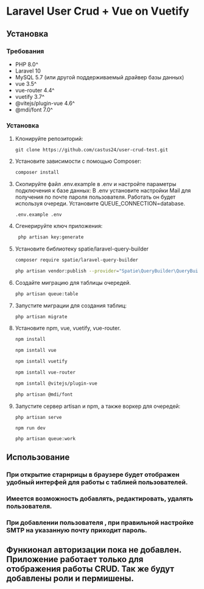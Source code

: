 # Laravel User Crud + Vue on Vuetify

## Установка

### Требования

- PHP 8.0^
- Laravel 10
- MySQL 5.7 (или другой поддерживаемый драйвер базы данных)
- vue 3.5^
- vue-router 4.4^
- vuetify 3.7^
- @vitejs/plugin-vue 4.6^
- @mdi/font 7.0^

### Установка

1. Клонируйте репозиторий:

   ```
   git clone https://github.com/castus24/user-crud-test.git

2. Установите зависимости с помощью Composer:

   ```bash
   composer install

3. Скопируйте файл .env.example в .env и настройте параметры подключения к базе данных:
    В .env установите настройки Mail для получения по почте пароля пользователя.
    Работать он будет используя очереди. Установите QUEUE_CONNECTION=database.

   ```
   .env.example .env
   ```

4. Сгенерируйте ключ приложения:

   ```bash
    php artisan key:generate
   ```

5. Установите библиотеку spatie/laravel-query-builder

   ```bash
   composer require spatie/laravel-query-builder
   ```
   
   ```bash
   php artisan vendor:publish --provider="Spatie\QueryBuilder\QueryBuilderServiceProvider" --tag="query-builder-config"
   ```

6. Создайте миграцию для таблицы очередей.

   ```bash
   php artisan queue:table
   ```
   
7. Запустите миграции для создания таблиц:

   ```bash
   php artisan migrate
   ```

8. Установите npm, vue, vuetify, vue-router.

   ```bash
   npm install
   ```

   ```bash
   npm isntall vue
   ```

   ```bash
   npm isntall vuetify
   ```

   ```bash
   npm isntall vue-router
   ```

   ```bash
   npm isntall @vitejs/plugin-vue
   ```
   ```bash
   php artisan @mdi/font
   ```

9. Запустите cервер artisan и npm, а также воркер для очередей:

   ```
   php artisan serve
   ```
   ```
   npm run dev
   ```
   ```
   php artisan queue:work
   ```

## Использование

### При открытие старнрицы в браузере будет отображен удобный интерфей для работы с таблией пользователей.
### Имеется возможность добавлять, редактировать, удалять пользователя.
### При добавлении пользователя , при правильной настройке SMTP на указанную почту приходит пароль.

## Функионал авторизации пока не добавлен. Приложение работает только для отображения работы CRUD. Так же будут добавлены роли и пермишены.






